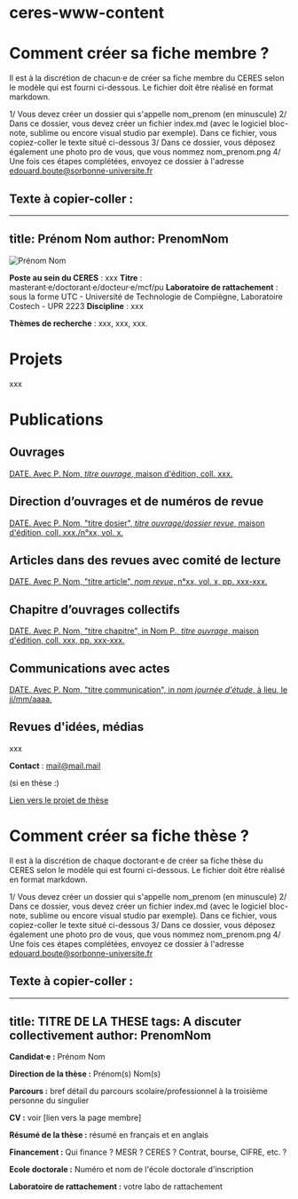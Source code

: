 # ceres-www-content

# Comment créer sa fiche membre ?
Il est à la discrétion de chacun·e de créer sa fiche membre du CERES selon le modèle qui est fourni ci-dessous. Le fichier doit être réalisé en format markdown. 

1/ Vous devez créer un dossier qui s'appelle nom_prenom (en minuscule) 
2/ Dans ce dossier, vous devez créer un fichier index.md (avec le logiciel bloc-note, sublime ou encore visual studio par exemple). Dans ce fichier, vous copiez-coller le texte situé ci-dessous
3/ Dans ce dossier, vous déposez également une photo pro de vous, que vous nommez nom_prenom.png
4/ Une fois ces étapes complétées, envoyez ce dossier à l'adresse edouard.boute@sorbonne-universite.fr

## Texte à copier-coller : 
---
title: Prénom Nom
author: PrenomNom
---

![Prénom Nom](nom_prenom.png)

**Poste au sein du CERES** : xxx
**Titre** : masterant·e/doctorant·e/docteur·e/mcf/pu
**Laboratoire de rattachement** : sous la forme UTC - Université de Technologie de Compiègne, Laboratoire Costech - UPR 2223
**Discipline** : xxx

**Thèmes de recherche** : xxx, xxx, xxx.

# Projets #

xxx

# Publications #

## Ouvrages ##

[DATE. Avec P. Nom, *titre ouvrage*, maison d'édition, coll. xxx.](URL)

## Direction d’ouvrages et de numéros de revue ##

[DATE. Avec P. Nom, "titre dosier", *titre ouvrage/dossier revue*, maison d'édition, coll. xxx./n°xx, vol. x.](URL)

## Articles dans des revues avec comité de lecture ##

[DATE. Avec P. Nom, "titre article", *nom revue*, n°xx, vol. x, pp. xxx-xxx.](URL)

## Chapitre d’ouvrages collectifs ##

[DATE. Avec P. Nom, "titre chapitre", in Nom P., *titre ouvrage*, maison d'édition, coll. xxx, pp. xxx-xxx.](URL)

## Communications avec actes ##

[DATE. Avec P. Nom, "titre communication", in *nom journée d'étude*, à lieu, le jj/mm/aaaa.](URL)

## Revues d'idées, médias ##

xxx

**Contact** : mail@mail.mail

(si en thèse :)

[Lien vers le projet de thèse](URLajoutéeplustard)












# Comment créer sa fiche thèse ?
Il est à la discrétion de chaque doctorant·e de créer sa fiche thèse du CERES selon le modèle qui est fourni ci-dessous. Le fichier doit être réalisé en format markdown. 

1/ Vous devez créer un dossier qui s'appelle nom_prenom (en minuscule) 
2/ Dans ce dossier, vous devez créer un fichier index.md (avec le logiciel bloc-note, sublime ou encore visual studio par exemple). Dans ce fichier, vous copiez-coller le texte situé ci-dessous
3/ Dans ce dossier, vous déposez également une photo pro de vous, que vous nommez nom_prenom.png
4/ Une fois ces étapes complétées, envoyez ce dossier à l'adresse edouard.boute@sorbonne-universite.fr

## Texte à copier-coller : 


---
title: TITRE DE LA THESE
tags: A discuter collectivement
author: PrenomNom
---
**Candidat·e :** Prénom Nom

**Direction de la thèse :** Prénom(s) Nom(s)

**Parcours :** bref détail du parcours scolaire/professionnel à la troisième personne du singulier

**CV :** voir [lien vers la page membre]

**Résumé de la thèse :** résumé en français et en anglais

**Financement :** Qui finance ? MESR ? CERES ? Contrat, bourse, CIFRE, etc. ?

**Ecole doctorale :** Numéro et nom de l'école doctorale d'inscription

**Laboratoire de rattachement :** votre labo de rattachement